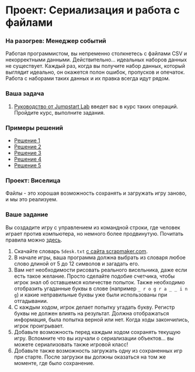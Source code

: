 # Проект: Сериализация и работа с файлами

### На разогрев: Менеджер событий

Работая программистом, вы непременно столкнетесь с файлами CSV и некорректными данными. Действительно... идеальных наборов данных не существует. Каждый раз, когда вы получите набор данных, который выглядит идеально, он окажется полон ошибок, пропусков и опечаток. Работа с наборами таких данных и их правка всегда идут рядом.

### Ваша задача

1. [Руководство от Jumpstart Lab](http://tutorials.jumpstartlab.com/projects/eventmanager.html) введет вас в курс таких операций. Пройдите курс, выполните задания.

### Примеры решений

- [Решение 1](https://github.com/Jberczel/odin-projects/tree/master/event_manager)
- [Решение 2](https://github.com/donaldali/odin-ruby/tree/master/project_serialization/event_manager)
- [Решение 3](https://github.com/imousterian/OdinProject/tree/master/Project2_4_Ruby_FileIO/event_manager)
- [Решение 4](https://github.com/tim5046/projectOdin/tree/master/FilesAndSerialization/event_manager)
- [Решение 5](https://github.com/thomasjnoe/jumpstartlab-event-manager)

### Проект: Виселица

Файлы - это хорошая возможность сохранять и загружать игру заново, и мы это реализуем.

### Ваше задание

Вы создадите игру с управлением из командной строки, где человек играет против компьютера, но немного более продвинутую. Почитать правила можно [здесь](<https://ru.wikipedia.org/wiki/Виселица_(игра)>).

1. Скачайте словарь `5desk.txt` [с сайта scrapmaker.com](http://scrapmaker.com/view/twelve-dicts/5desk.txt).
2. В начале игры, ваша программа должна выбрать из словаря любое слово длиной от 5 до 12 символов и загадать его.
3. Вам нет необходимости рисовать реального висельника, даже если есть такое желание. Просто сделайте подобие счетчика, чтобы игрок знал об оставшемся количестве попыток. Также необходимо отобразить угаданные буквы в слове (например `_ r o g r a _ _ i n g`) и какие неправильные буквы уже были использованы при отгадывании.
4. С каждым ходом, игрок делает попытку угадать букву. Регистр буквы не должен влиять на результат. Должна отображаться информация, была попытка верной или нет. Когда ходы закончились, игрок проигрывает.
5. Добавьте возможность перед каждым ходом сохранять текущую игру. Вспомните что вы изучали о сериализации объектов... вы можете сериализовать также игровой класс!
6. Добавьте также возможность загружать одну из сохраненных игр при старте. После загрузки вы должны оказаться на том же моменте, где было сохранение.
